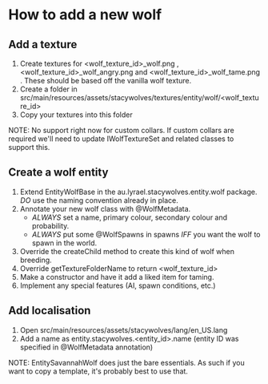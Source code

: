 # How to add a new wolf
## Add a texture
1. Create textures for <wolf_texture_id>_wolf.png , <wolf_texture_id>_wolf_angry.png and <wolf_texture_id>_wolf_tame.png . These should be based off the vanilla wolf texture. 
1. Create a folder in src/main/resources/assets/stacywolves/textures/entity/wolf/<wolf_texture_id>
1. Copy your textures into this folder

NOTE: No support right now for custom collars. If custom collars are required we'll need to update IWolfTextureSet and related classes to support this.

## Create a wolf entity
1. Extend EntityWolfBase in the au.lyrael.stacywolves.entity.wolf package.
    _DO_ use the naming convention already in place.
1. Annotate your new wolf class with @WolfMetadata. 
    * _ALWAYS_ set a name, primary colour, secondary colour and probability.
    * _ALWAYS_ put some @WolfSpawns in spawns _IFF_ you want the wolf to spawn in the world.
1. Override the createChild method to create this kind of wolf when breeding.
1. Override getTextureFolderName to return <wolf_texture_id>
1. Make a constructor and have it add a liked item for taming.
1. Implement any special features (AI, spawn conditions, etc.)

## Add localisation
1. Open src/main/resources/assets/stacywolves/lang/en_US.lang
1. Add a name as entity.stacywolves.<entity_id>.name (entity ID was specified in @WolfMetadata annotation)

NOTE: EntitySavannahWolf does just the bare essentials.
As such if you want to copy a template, it's probably best to use that.